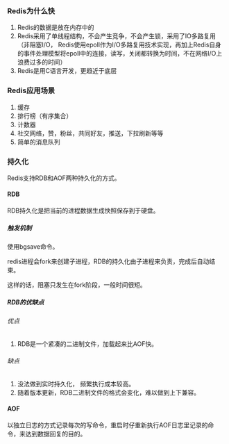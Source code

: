 ### Redis为什么快
1. Redis的数据是放在内存中的
2. Redis采用了单线程结构，不会产生竞争，不会产生锁，采用了IO多路复用
（非阻塞I/O， Redis使用epoll作为I/O多路复用技术实现，再加上Redis自身的事件处理模型将epoll中的连接，读写，关闭都转换为时间，不在网络I/O上浪费过多的时间）
3. Redis是用C语言开发，更趋近于底层

### Redis应用场景
1. 缓存
2. 排行榜（有序集合）
3. 计数器
4. 社交网络，赞，粉丝，共同好友，推送，下拉刷新等等
5. 简单的消息队列

### 持久化
Redis支持RDB和AOF两种持久化的方式。

#### RDB
RDB持久化是把当前的进程数据生成快照保存到于硬盘。

##### 触发机制
使用bgsave命令。

redis进程会fork来创建子进程，RDB的持久化由子进程来负责，完成后自动结束。

这样的话，阻塞只发生在fork阶段，一般时间很短。

##### RDB的优缺点
###### 优点
1. RDB是一个紧凑的二进制文件，加载起来比AOF快。
###### 缺点
1. 没法做到实时持久化， 频繁执行成本较高。
2. 随着版本更新，RDB二进制文件的格式会变化，难以做到上下兼容。

#### AOF
以独立日志的方式记录每次的写命令，重启时仔重新执行AOF日志里记录的命令，来达到数据回复的目的。
